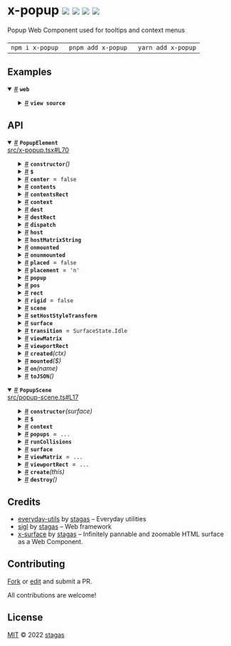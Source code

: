<h1>
x-popup <a href="https://npmjs.org/package/x-popup"><img src="https://img.shields.io/badge/npm-v1.1.0-F00.svg?colorA=000"/></a> <a href="src"><img src="https://img.shields.io/badge/loc-260-FFF.svg?colorA=000"/></a> <a href="https://cdn.jsdelivr.net/npm/x-popup@1.1.0/dist/x-popup.min.js"><img src="https://img.shields.io/badge/brotli-22.8K-333.svg?colorA=000"/></a> <a href="LICENSE"><img src="https://img.shields.io/badge/license-MIT-F0B.svg?colorA=000"/></a>
</h1>

<p></p>

Popup Web Component used for tooltips and context menus

<h4>
<table><tr><td title="Triple click to select and copy paste">
<code>npm i x-popup </code>
</td><td title="Triple click to select and copy paste">
<code>pnpm add x-popup </code>
</td><td title="Triple click to select and copy paste">
<code>yarn add x-popup</code>
</td></tr></table>
</h4>

## Examples

<details id="example$web" title="web" open><summary><span><a href="#example$web">#</a></span>  <code><strong>web</strong></code></summary>  <ul>    <details id="source$web" title="web source code" ><summary><span><a href="#source$web">#</a></span>  <code><strong>view source</strong></code></summary>  <a href="example/web.tsx">example/web.tsx</a>  <p>

```tsx
/** @jsxImportSource sigl */
import $ from 'sigl'

import { filterMap } from 'everyday-utils'
import { Rect } from 'sigl'
import { SurfaceElement, SurfaceItemElement, SurfaceMoveElement, SurfaceResizeElement } from 'x-surface'
import { PopupElement, PopupScene } from 'x-popup'

interface ItemElement extends $.Element<ItemElement> {}
@$.element()
class ItemElement extends $(SurfaceItemElement) {
  SurfaceMove = $.element(SurfaceMoveElement)
  SurfaceResize = $.element(SurfaceResizeElement)

  @$.attr() label = $.String

  mounted($: ItemElement['$']) {
    $.render(({ host, surface, SurfaceMove, SurfaceResize }) => (
      <>
        <style>
          {/*css*/ `
          :host {
            box-sizing: border-box;
            border: 2px solid pink;
            display: block;
            position: absolute;
          }

          ${SurfaceMove} {
            background: #067;
            width: 100%;
            height: 20px;
            position: absolute;
          }

          ${SurfaceResize} {
            background: #ba2;
            position: absolute;
            right: 0;
            bottom: 0;
            width: 20px;
            height: 20px;
          }
          `}
        </style>
        <SurfaceMove surface={surface} dest={host} />
        <SurfaceResize surface={surface} dest={host} />
      </>
    ))
  }
}

interface SceneElement extends $.Element<SceneElement> {}
@$.element()
class SceneElement extends HTMLElement {
  Surface = $.element(SurfaceElement)
  Item = $.element(ItemElement)
  Popup = $.element(PopupElement)

  surface?: SurfaceElement
  popupScene = $(this).reduce(({ surface }) => new PopupScene(surface))

  items = new $.RefSet<ItemElement>([
    { rect: new Rect(0, 0, 100, 100), label: 'one' },
    { rect: new Rect(200, 0, 100, 100), label: 'two' },
  ])

  mounted($: SceneElement['$']) {
    const Popups = $.part(({ Popup, popupScene, surface, items }) =>
      filterMap([x-popup.items], item => item.ref.current)
        .map(el => (
          <Popup
            scene={popupScene}
            surface={surface}
            // placement="nwr"
            dest={el as unknown as SurfaceItemElement}
          >
            {el.label}
          </Popup>
        ))
    )

    $.render(({ Surface, Item, items }) => (
      <>
        <style>
          {/*css*/ `
          :host {
            display: block;
            width: 100%;
            height: 100%;
            position: fixed;
          }

          [part=popups] {
            position: absolute;
            z-index: 2;
            left: 0;
            top: 0;
            width: 100%;
          }`}
        </style>

        <Surface ref={$.ref.surface}>
          {items.map(item => <Item {x-popup.item} />)}
        </Surface>

        <div part="popups">
          <Popups />
        </div>
      </>
    ))
  }
}

const Scene = $.element(SceneElement)

$.render(<Scene />, document.body)
```

</p>
</details></ul></details>

## API

<p>  <details id="PopupElement$42" title="Class" open><summary><span><a href="#PopupElement$42">#</a></span>  <code><strong>PopupElement</strong></code>    </summary>  <a href="src/x-popup.tsx#L70">src/x-popup.tsx#L70</a>  <ul>        <p>  <details id="constructor$43" title="Constructor" ><summary><span><a href="#constructor$43">#</a></span>  <code><strong>constructor</strong></code><em>()</em>    </summary>  <a href="node_modules/typescript/lib/lib.dom.d.ts#L6370">node_modules/typescript/lib/lib.dom.d.ts#L6370</a>  <ul>    <p>  <details id="new PopupElement$44" title="ConstructorSignature" ><summary><span><a href="#new PopupElement$44">#</a></span>  <code><strong>new PopupElement</strong></code><em>()</em>    </summary>    <ul><p><a href="#PopupElement$42">PopupElement</a></p>        </ul></details></p>    </ul></details><details id="$$119" title="Property" ><summary><span><a href="#$$119">#</a></span>  <code><strong>$</strong></code>    </summary>  <a href=""></a>  <ul><p><span>Context</span>&lt;<a href="#PopupElement$42">PopupElement</a> &amp; <span>JsxContext</span>&lt;<a href="#PopupElement$42">PopupElement</a>&gt; &amp; <span>Omit</span>&lt;{<p>    <details id="ctor$123" title="Parameter" ><summary><span><a href="#ctor$123">#</a></span>  <code><strong>ctor</strong></code>    </summary>    <ul><p><span>Class</span>&lt;<a href="#T$13">T</a>&gt;</p>        </ul></details>  <p><strong></strong>&lt;<span>T</span>&gt;<em>(ctor)</em>  &nbsp;=&gt;  <ul><span>CleanClass</span>&lt;<a href="#T$13">T</a>&gt;</ul></p>  <details id="ctx$138" title="Parameter" ><summary><span><a href="#ctx$138">#</a></span>  <code><strong>ctx</strong></code>    </summary>    <ul><p><a href="#T$28">T</a> | <span>Class</span>&lt;<a href="#T$28">T</a>&gt;</p>        </ul></details>  <p><strong></strong>&lt;<span>T</span>&gt;<em>(ctx)</em>  &nbsp;=&gt;  <ul><span>Wrapper</span>&lt;<a href="#T$28">T</a>&gt;</ul></p></p>} &amp; <span>__module</span> &amp; {<p>  <details id="Boolean$142" title="Property" ><summary><span><a href="#Boolean$142">#</a></span>  <code><strong>Boolean</strong></code>    </summary>  <a href=""></a>  <ul><p>undefined | boolean</p>        </ul></details><details id="Number$141" title="Property" ><summary><span><a href="#Number$141">#</a></span>  <code><strong>Number</strong></code>    </summary>  <a href=""></a>  <ul><p>undefined | number</p>        </ul></details><details id="String$140" title="Property" ><summary><span><a href="#String$140">#</a></span>  <code><strong>String</strong></code>    </summary>  <a href=""></a>  <ul><p>undefined | string</p>        </ul></details></p>}, <code>"transition"</code>&gt;&gt;</p>        </ul></details><details id="center$47" title="Property" ><summary><span><a href="#center$47">#</a></span>  <code><strong>center</strong></code>  <span><span>&nbsp;=&nbsp;</span>  <code>false</code></span>  </summary>  <a href="src/x-popup.tsx#L76">src/x-popup.tsx#L76</a>  <ul><p>boolean</p>        </ul></details><details id="contents$64" title="Property" ><summary><span><a href="#contents$64">#</a></span>  <code><strong>contents</strong></code>    </summary>  <a href="src/x-popup.tsx#L83">src/x-popup.tsx#L83</a>  <ul><p><span>HTMLDivElement</span></p>        </ul></details><details id="contentsRect$65" title="Property" ><summary><span><a href="#contentsRect$65">#</a></span>  <code><strong>contentsRect</strong></code>    </summary>  <a href="src/x-popup.tsx#L84">src/x-popup.tsx#L84</a>  <ul><p><span>Rect</span></p>        </ul></details><details id="context$143" title="Property" ><summary><span><a href="#context$143">#</a></span>  <code><strong>context</strong></code>    </summary>  <a href=""></a>  <ul><p><span>ContextClass</span>&lt;<a href="#PopupElement$42">PopupElement</a> &amp; <span>JsxContext</span>&lt;<a href="#PopupElement$42">PopupElement</a>&gt; &amp; <span>Omit</span>&lt;{<p>    <details id="ctor$147" title="Parameter" ><summary><span><a href="#ctor$147">#</a></span>  <code><strong>ctor</strong></code>    </summary>    <ul><p><span>Class</span>&lt;<a href="#T$13">T</a>&gt;</p>        </ul></details>  <p><strong></strong>&lt;<span>T</span>&gt;<em>(ctor)</em>  &nbsp;=&gt;  <ul><span>CleanClass</span>&lt;<a href="#T$13">T</a>&gt;</ul></p>  <details id="ctx$162" title="Parameter" ><summary><span><a href="#ctx$162">#</a></span>  <code><strong>ctx</strong></code>    </summary>    <ul><p><a href="#T$28">T</a> | <span>Class</span>&lt;<a href="#T$28">T</a>&gt;</p>        </ul></details>  <p><strong></strong>&lt;<span>T</span>&gt;<em>(ctx)</em>  &nbsp;=&gt;  <ul><span>Wrapper</span>&lt;<a href="#T$28">T</a>&gt;</ul></p></p>} &amp; <span>__module</span> &amp; {<p>  <details id="Boolean$166" title="Property" ><summary><span><a href="#Boolean$166">#</a></span>  <code><strong>Boolean</strong></code>    </summary>  <a href=""></a>  <ul><p>undefined | boolean</p>        </ul></details><details id="Number$165" title="Property" ><summary><span><a href="#Number$165">#</a></span>  <code><strong>Number</strong></code>    </summary>  <a href=""></a>  <ul><p>undefined | number</p>        </ul></details><details id="String$164" title="Property" ><summary><span><a href="#String$164">#</a></span>  <code><strong>String</strong></code>    </summary>  <a href=""></a>  <ul><p>undefined | string</p>        </ul></details></p>}, <code>"transition"</code>&gt;&gt;</p>        </ul></details><details id="dest$66" title="Property" ><summary><span><a href="#dest$66">#</a></span>  <code><strong>dest</strong></code>    </summary>  <a href="src/x-popup.tsx#L86">src/x-popup.tsx#L86</a>  <ul><p><span>SurfaceItemElement</span></p>        </ul></details><details id="destRect$67" title="Property" ><summary><span><a href="#destRect$67">#</a></span>  <code><strong>destRect</strong></code>    </summary>  <a href="src/x-popup.tsx#L87">src/x-popup.tsx#L87</a>  <ul><p><span>Rect</span></p>        </ul></details><details id="dispatch$104" title="Property" ><summary><span><a href="#dispatch$104">#</a></span>  <code><strong>dispatch</strong></code>    </summary>  <a href=""></a>  <ul><p><span>Dispatch</span>&lt;<details id="__type$105" title="Function" ><summary><span><a href="#__type$105">#</a></span>  <em>(name, detail, init)</em>    </summary>    <ul>    <p>    <details id="name$109" title="Parameter" ><summary><span><a href="#name$109">#</a></span>  <code><strong>name</strong></code>    </summary>    <ul><p><span>Event</span> | <span>Narrow</span>&lt;<a href="#K$107">K</a>, string&gt;</p>        </ul></details><details id="detail$110" title="Parameter" ><summary><span><a href="#detail$110">#</a></span>  <code><strong>detail</strong></code>    </summary>    <ul><p><a href="#E$108">E</a></p>        </ul></details><details id="init$111" title="Parameter" ><summary><span><a href="#init$111">#</a></span>  <code><strong>init</strong></code>    </summary>    <ul><p><span>CustomEventInit</span>&lt;any&gt;</p>        </ul></details>  <p><strong></strong>&lt;<span>K</span>, <span>E</span>&gt;<em>(name, detail, init)</em>  &nbsp;=&gt;  <ul>any</ul></p></p>    </ul></details>&gt;</p>        </ul></details><details id="host$118" title="Property" ><summary><span><a href="#host$118">#</a></span>  <code><strong>host</strong></code>    </summary>  <a href=""></a>  <ul><p><a href="#PopupElement$42">PopupElement</a></p>        </ul></details><details id="hostMatrixString$73" title="Property" ><summary><span><a href="#hostMatrixString$73">#</a></span>  <code><strong>hostMatrixString</strong></code>    </summary>  <a href="src/x-popup.tsx#L96">src/x-popup.tsx#L96</a>  <ul><p>string</p>        </ul></details><details id="onmounted$116" title="Property" ><summary><span><a href="#onmounted$116">#</a></span>  <code><strong>onmounted</strong></code>    </summary>    <ul><p><span>EventHandler</span>&lt;<a href="#PopupElement$42">PopupElement</a>, <span>CustomEvent</span>&lt;any&gt;&gt;</p>        </ul></details><details id="onunmounted$117" title="Property" ><summary><span><a href="#onunmounted$117">#</a></span>  <code><strong>onunmounted</strong></code>    </summary>    <ul><p><span>EventHandler</span>&lt;<a href="#PopupElement$42">PopupElement</a>, <span>CustomEvent</span>&lt;any&gt;&gt;</p>        </ul></details><details id="placed$46" title="Property" ><summary><span><a href="#placed$46">#</a></span>  <code><strong>placed</strong></code>  <span><span>&nbsp;=&nbsp;</span>  <code>false</code></span>  </summary>  <a href="src/x-popup.tsx#L75">src/x-popup.tsx#L75</a>  <ul><p>boolean</p>        </ul></details><details id="placement$45" title="Property" ><summary><span><a href="#placement$45">#</a></span>  <code><strong>placement</strong></code>  <span><span>&nbsp;=&nbsp;</span>  <code>'n'</code></span>  </summary>  <a href="src/x-popup.tsx#L74">src/x-popup.tsx#L74</a>  <ul><p><span>Placement</span></p>        </ul></details><details id="popup$68" title="Property" ><summary><span><a href="#popup$68">#</a></span>  <code><strong>popup</strong></code>    </summary>  <a href="src/x-popup.tsx#L89">src/x-popup.tsx#L89</a>  <ul><p><span>Popup</span></p>        </ul></details><details id="pos$70" title="Property" ><summary><span><a href="#pos$70">#</a></span>  <code><strong>pos</strong></code>    </summary>  <a href="src/x-popup.tsx#L91">src/x-popup.tsx#L91</a>  <ul><p><span>Point</span></p>        </ul></details><details id="rect$69" title="Property" ><summary><span><a href="#rect$69">#</a></span>  <code><strong>rect</strong></code>    </summary>  <a href="src/x-popup.tsx#L90">src/x-popup.tsx#L90</a>  <ul><p><span>Rect</span></p>        </ul></details><details id="rigid$48" title="Property" ><summary><span><a href="#rigid$48">#</a></span>  <code><strong>rigid</strong></code>  <span><span>&nbsp;=&nbsp;</span>  <code>false</code></span>  </summary>  <a href="src/x-popup.tsx#L77">src/x-popup.tsx#L77</a>  <ul><p>boolean</p>        </ul></details><details id="scene$63" title="Property" ><summary><span><a href="#scene$63">#</a></span>  <code><strong>scene</strong></code>    </summary>  <a href="src/x-popup.tsx#L81">src/x-popup.tsx#L81</a>  <ul><p><a href="#PopupScene$1">PopupScene</a></p>        </ul></details><details id="setHostStyleTransform$74" title="Property" ><summary><span><a href="#setHostStyleTransform$74">#</a></span>  <code><strong>setHostStyleTransform</strong></code>    </summary>  <a href="src/x-popup.tsx#L97">src/x-popup.tsx#L97</a>  <ul><p><details id="__type$75" title="Function" ><summary><span><a href="#__type$75">#</a></span>  <em>(matrixString)</em>    </summary>    <ul>    <p>    <details id="matrixString$77" title="Parameter" ><summary><span><a href="#matrixString$77">#</a></span>  <code><strong>matrixString</strong></code>    </summary>    <ul><p>string</p>        </ul></details>  <p><strong></strong><em>(matrixString)</em>  &nbsp;=&gt;  <ul>void</ul></p></p>    </ul></details></p>        </ul></details><details id="surface$62" title="Property" ><summary><span><a href="#surface$62">#</a></span>  <code><strong>surface</strong></code>    </summary>  <a href="src/x-popup.tsx#L80">src/x-popup.tsx#L80</a>  <ul><p><span>SurfaceElement</span></p>        </ul></details><details id="transition$49" title="Property" ><summary><span><a href="#transition$49">#</a></span>  <code><strong>transition</strong></code>  <span><span>&nbsp;=&nbsp;</span>  <code>SurfaceState.Idle</code></span>  </summary>  <a href="src/x-popup.tsx#L78">src/x-popup.tsx#L78</a>  <ul><p><span>ValuesOf</span>&lt;{<p>  <details id="CenteringItem$53" title="Property" ><summary><span><a href="#CenteringItem$53">#</a></span>  <code><strong>CenteringItem</strong></code>    </summary>  <a href=""></a>  <ul><p><code>"surfacecenteringitem"</code></p>        </ul></details><details id="CenteringView$54" title="Property" ><summary><span><a href="#CenteringView$54">#</a></span>  <code><strong>CenteringView</strong></code>    </summary>  <a href=""></a>  <ul><p><code>"surfacecenteringview"</code></p>        </ul></details><details id="Connecting$55" title="Property" ><summary><span><a href="#Connecting$55">#</a></span>  <code><strong>Connecting</strong></code>    </summary>  <a href=""></a>  <ul><p><code>"surfaceconnecting"</code></p>        </ul></details><details id="FullSize$56" title="Property" ><summary><span><a href="#FullSize$56">#</a></span>  <code><strong>FullSize</strong></code>    </summary>  <a href=""></a>  <ul><p><code>"surfacefullsize"</code></p>        </ul></details><details id="Idle$51" title="Property" ><summary><span><a href="#Idle$51">#</a></span>  <code><strong>Idle</strong></code>    </summary>  <a href=""></a>  <ul><p><code>"surfaceidle"</code></p>        </ul></details><details id="MinimapPanning$57" title="Property" ><summary><span><a href="#MinimapPanning$57">#</a></span>  <code><strong>MinimapPanning</strong></code>    </summary>  <a href=""></a>  <ul><p><code>"surfaceminimappanning"</code></p>        </ul></details><details id="Overlay$52" title="Property" ><summary><span><a href="#Overlay$52">#</a></span>  <code><strong>Overlay</strong></code>    </summary>  <a href=""></a>  <ul><p><code>"surfaceoverlay"</code></p>        </ul></details><details id="Panning$58" title="Property" ><summary><span><a href="#Panning$58">#</a></span>  <code><strong>Panning</strong></code>    </summary>  <a href=""></a>  <ul><p><code>"surfacepanning"</code></p>        </ul></details><details id="Pinching$59" title="Property" ><summary><span><a href="#Pinching$59">#</a></span>  <code><strong>Pinching</strong></code>    </summary>  <a href=""></a>  <ul><p><code>"surfacepinching"</code></p>        </ul></details><details id="Selecting$60" title="Property" ><summary><span><a href="#Selecting$60">#</a></span>  <code><strong>Selecting</strong></code>    </summary>  <a href=""></a>  <ul><p><code>"surfaceselecting"</code></p>        </ul></details><details id="Wheeling$61" title="Property" ><summary><span><a href="#Wheeling$61">#</a></span>  <code><strong>Wheeling</strong></code>    </summary>  <a href=""></a>  <ul><p><code>"surfacewheeling"</code></p>        </ul></details></p>}&gt;</p>        </ul></details><details id="viewMatrix$71" title="Property" ><summary><span><a href="#viewMatrix$71">#</a></span>  <code><strong>viewMatrix</strong></code>    </summary>  <a href="src/x-popup.tsx#L93">src/x-popup.tsx#L93</a>  <ul><p><span>Matrix</span></p>        </ul></details><details id="viewportRect$72" title="Property" ><summary><span><a href="#viewportRect$72">#</a></span>  <code><strong>viewportRect</strong></code>    </summary>  <a href="src/x-popup.tsx#L94">src/x-popup.tsx#L94</a>  <ul><p><span>Rect</span></p>        </ul></details><details id="created$167" title="Method" ><summary><span><a href="#created$167">#</a></span>  <code><strong>created</strong></code><em>(ctx)</em>    </summary>  <a href=""></a>  <ul>    <p>    <details id="ctx$169" title="Parameter" ><summary><span><a href="#ctx$169">#</a></span>  <code><strong>ctx</strong></code>    </summary>    <ul><p><span>Context</span>&lt;<a href="#PopupElement$42">PopupElement</a> &amp; <span>JsxContext</span>&lt;<a href="#PopupElement$42">PopupElement</a>&gt; &amp; <span>Omit</span>&lt;{<p>    <details id="ctor$173" title="Parameter" ><summary><span><a href="#ctor$173">#</a></span>  <code><strong>ctor</strong></code>    </summary>    <ul><p><span>Class</span>&lt;<a href="#T$13">T</a>&gt;</p>        </ul></details>  <p><strong></strong>&lt;<span>T</span>&gt;<em>(ctor)</em>  &nbsp;=&gt;  <ul><span>CleanClass</span>&lt;<a href="#T$13">T</a>&gt;</ul></p>  <details id="ctx$188" title="Parameter" ><summary><span><a href="#ctx$188">#</a></span>  <code><strong>ctx</strong></code>    </summary>    <ul><p><a href="#T$28">T</a> | <span>Class</span>&lt;<a href="#T$28">T</a>&gt;</p>        </ul></details>  <p><strong></strong>&lt;<span>T</span>&gt;<em>(ctx)</em>  &nbsp;=&gt;  <ul><span>Wrapper</span>&lt;<a href="#T$28">T</a>&gt;</ul></p></p>} &amp; <span>__module</span> &amp; {<p>  <details id="Boolean$192" title="Property" ><summary><span><a href="#Boolean$192">#</a></span>  <code><strong>Boolean</strong></code>    </summary>  <a href=""></a>  <ul><p>undefined | boolean</p>        </ul></details><details id="Number$191" title="Property" ><summary><span><a href="#Number$191">#</a></span>  <code><strong>Number</strong></code>    </summary>  <a href=""></a>  <ul><p>undefined | number</p>        </ul></details><details id="String$190" title="Property" ><summary><span><a href="#String$190">#</a></span>  <code><strong>String</strong></code>    </summary>  <a href=""></a>  <ul><p>undefined | string</p>        </ul></details></p>}, <code>"transition"</code>&gt;&gt;</p>        </ul></details>  <p><strong>created</strong><em>(ctx)</em>  &nbsp;=&gt;  <ul>void</ul></p></p>    </ul></details><details id="mounted$78" title="Method" ><summary><span><a href="#mounted$78">#</a></span>  <code><strong>mounted</strong></code><em>($)</em>    </summary>  <a href="src/x-popup.tsx#L99">src/x-popup.tsx#L99</a>  <ul>    <p>    <details id="$$80" title="Parameter" ><summary><span><a href="#$$80">#</a></span>  <code><strong>$</strong></code>    </summary>    <ul><p><span>Context</span>&lt;<a href="#PopupElement$42">PopupElement</a> &amp; <span>JsxContext</span>&lt;<a href="#PopupElement$42">PopupElement</a>&gt; &amp; <span>Omit</span>&lt;{<p>    <details id="ctor$84" title="Parameter" ><summary><span><a href="#ctor$84">#</a></span>  <code><strong>ctor</strong></code>    </summary>    <ul><p><span>Class</span>&lt;<a href="#T$13">T</a>&gt;</p>        </ul></details>  <p><strong></strong>&lt;<span>T</span>&gt;<em>(ctor)</em>  &nbsp;=&gt;  <ul><span>CleanClass</span>&lt;<a href="#T$13">T</a>&gt;</ul></p>  <details id="ctx$99" title="Parameter" ><summary><span><a href="#ctx$99">#</a></span>  <code><strong>ctx</strong></code>    </summary>    <ul><p><a href="#T$28">T</a> | <span>Class</span>&lt;<a href="#T$28">T</a>&gt;</p>        </ul></details>  <p><strong></strong>&lt;<span>T</span>&gt;<em>(ctx)</em>  &nbsp;=&gt;  <ul><span>Wrapper</span>&lt;<a href="#T$28">T</a>&gt;</ul></p></p>} &amp; <span>__module</span> &amp; {<p>  <details id="Boolean$103" title="Property" ><summary><span><a href="#Boolean$103">#</a></span>  <code><strong>Boolean</strong></code>    </summary>  <a href=""></a>  <ul><p>undefined | boolean</p>        </ul></details><details id="Number$102" title="Property" ><summary><span><a href="#Number$102">#</a></span>  <code><strong>Number</strong></code>    </summary>  <a href=""></a>  <ul><p>undefined | number</p>        </ul></details><details id="String$101" title="Property" ><summary><span><a href="#String$101">#</a></span>  <code><strong>String</strong></code>    </summary>  <a href=""></a>  <ul><p>undefined | string</p>        </ul></details></p>}, <code>"transition"</code>&gt;&gt;</p>        </ul></details>  <p><strong>mounted</strong><em>($)</em>  &nbsp;=&gt;  <ul>void</ul></p></p>    </ul></details><details id="on$112" title="Method" ><summary><span><a href="#on$112">#</a></span>  <code><strong>on</strong></code><em>(name)</em>    </summary>  <a href=""></a>  <ul>    <p>    <details id="name$115" title="Parameter" ><summary><span><a href="#name$115">#</a></span>  <code><strong>name</strong></code>    </summary>    <ul><p><a href="#K$114">K</a></p>        </ul></details>  <p><strong>on</strong>&lt;<span>K</span>&gt;<em>(name)</em>  &nbsp;=&gt;  <ul><span>On</span>&lt;<span>Fn</span>&lt;[  <span>EventHandler</span>&lt;<a href="#PopupElement$42">PopupElement</a>, <span>LifecycleEvents</span> &amp; object  [<a href="#K$114">K</a>]&gt;  ], <span>Off</span>&gt;&gt;</ul></p></p>    </ul></details><details id="toJSON$193" title="Method" ><summary><span><a href="#toJSON$193">#</a></span>  <code><strong>toJSON</strong></code><em>()</em>    </summary>  <a href=""></a>  <ul>    <p>      <p><strong>toJSON</strong><em>()</em>  &nbsp;=&gt;  <ul><span>Pick</span>&lt;<a href="#PopupElement$42">PopupElement</a>, keyof     <a href="#PopupElement$42">PopupElement</a>&gt;</ul></p></p>    </ul></details></p></ul></details><details id="PopupScene$1" title="Class" open><summary><span><a href="#PopupScene$1">#</a></span>  <code><strong>PopupScene</strong></code>    </summary>  <a href="src/popup-scene.ts#L17">src/popup-scene.ts#L17</a>  <ul>        <p>  <details id="constructor$2" title="Constructor" ><summary><span><a href="#constructor$2">#</a></span>  <code><strong>constructor</strong></code><em>(surface)</em>    </summary>  <a href="src/popup-scene.ts#L28">src/popup-scene.ts#L28</a>  <ul>    <p>  <details id="new PopupScene$3" title="ConstructorSignature" ><summary><span><a href="#new PopupScene$3">#</a></span>  <code><strong>new PopupScene</strong></code><em>()</em>    </summary>    <ul><p><a href="#PopupScene$1">PopupScene</a></p>      <p>  <details id="surface$4" title="Parameter" ><summary><span><a href="#surface$4">#</a></span>  <code><strong>surface</strong></code>    </summary>    <ul><p><span>SurfaceElement</span></p>        </ul></details></p>  </ul></details></p>    </ul></details><details id="$$10" title="Property" ><summary><span><a href="#$$10">#</a></span>  <code><strong>$</strong></code>    </summary>  <a href="src/popup-scene.ts#L23">src/popup-scene.ts#L23</a>  <ul><p><a href="#PopupScene$1">PopupScene</a> &amp; <span>ContextClass</span>&lt;<a href="#PopupScene$1">PopupScene</a>&gt; &amp; {<p>    <details id="ctor$14" title="Parameter" ><summary><span><a href="#ctor$14">#</a></span>  <code><strong>ctor</strong></code>    </summary>    <ul><p><span>Class</span>&lt;<a href="#T$13">T</a>&gt;</p>        </ul></details>  <p><strong></strong>&lt;<span>T</span>&gt;<em>(ctor)</em>  &nbsp;=&gt;  <ul><span>CleanClass</span>&lt;<a href="#T$13">T</a>&gt;</ul></p>  <details id="ctx$29" title="Parameter" ><summary><span><a href="#ctx$29">#</a></span>  <code><strong>ctx</strong></code>    </summary>    <ul><p><a href="#T$28">T</a> | <span>Class</span>&lt;<a href="#T$28">T</a>&gt;</p>        </ul></details>  <p><strong></strong>&lt;<span>T</span>&gt;<em>(ctx)</em>  &nbsp;=&gt;  <ul><span>Wrapper</span>&lt;<a href="#T$28">T</a>&gt;</ul></p></p>} &amp; <span>__module</span> &amp; {<p>  <details id="Boolean$33" title="Property" ><summary><span><a href="#Boolean$33">#</a></span>  <code><strong>Boolean</strong></code>    </summary>  <a href=""></a>  <ul><p>undefined | boolean</p>        </ul></details><details id="Number$32" title="Property" ><summary><span><a href="#Number$32">#</a></span>  <code><strong>Number</strong></code>    </summary>  <a href=""></a>  <ul><p>undefined | number</p>        </ul></details><details id="String$31" title="Property" ><summary><span><a href="#String$31">#</a></span>  <code><strong>String</strong></code>    </summary>  <a href=""></a>  <ul><p>undefined | string</p>        </ul></details></p>}</p>        </ul></details><details id="context$34" title="Property" ><summary><span><a href="#context$34">#</a></span>  <code><strong>context</strong></code>    </summary>  <a href="src/popup-scene.ts#L24">src/popup-scene.ts#L24</a>  <ul><p><span>ContextClass</span>&lt;<a href="#PopupScene$1">PopupScene</a>&gt;</p>        </ul></details><details id="popups$35" title="Property" ><summary><span><a href="#popups$35">#</a></span>  <code><strong>popups</strong></code>  <span><span>&nbsp;=&nbsp;</span>  <code>...</code></span>  </summary>  <a href="src/popup-scene.ts#L26">src/popup-scene.ts#L26</a>  <ul><p><span>Set</span>&lt;<span>Popup</span>&gt;</p>        </ul></details><details id="runCollisions$7" title="Property" ><summary><span><a href="#runCollisions$7">#</a></span>  <code><strong>runCollisions</strong></code>    </summary>  <a href="src/popup-scene.ts#L20">src/popup-scene.ts#L20</a>  <ul><p><details id="__type$8" title="Function" ><summary><span><a href="#__type$8">#</a></span>  <em>()</em>    </summary>    <ul>    <p>      <p><strong></strong><em>()</em>  &nbsp;=&gt;  <ul>void</ul></p></p>    </ul></details></p>        </ul></details><details id="surface$36" title="Property" ><summary><span><a href="#surface$36">#</a></span>  <code><strong>surface</strong></code>    </summary>  <a href="src/popup-scene.ts#L28">src/popup-scene.ts#L28</a>  <ul><p><span>SurfaceElement</span></p>        </ul></details><details id="viewMatrix$6" title="Property" ><summary><span><a href="#viewMatrix$6">#</a></span>  <code><strong>viewMatrix</strong></code>  <span><span>&nbsp;=&nbsp;</span>  <code>...</code></span>  </summary>  <a href="src/popup-scene.ts#L19">src/popup-scene.ts#L19</a>  <ul><p><span>Matrix</span></p>        </ul></details><details id="viewportRect$5" title="Property" ><summary><span><a href="#viewportRect$5">#</a></span>  <code><strong>viewportRect</strong></code>  <span><span>&nbsp;=&nbsp;</span>  <code>...</code></span>  </summary>  <a href="src/popup-scene.ts#L18">src/popup-scene.ts#L18</a>  <ul><p><span>Rect</span></p>        </ul></details><details id="create$39" title="Method" ><summary><span><a href="#create$39">#</a></span>  <code><strong>create</strong></code><em>(this)</em>    </summary>  <a href="src/popup-scene.ts#L37">src/popup-scene.ts#L37</a>  <ul>    <p>    <details id="this$41" title="Parameter" ><summary><span><a href="#this$41">#</a></span>  <code><strong>this</strong></code>    </summary>    <ul><p><a href="#PopupScene$1">PopupScene</a></p>        </ul></details>  <p><strong>create</strong><em>(this)</em>  &nbsp;=&gt;  <ul>void</ul></p></p>    </ul></details><details id="destroy$37" title="Method" ><summary><span><a href="#destroy$37">#</a></span>  <code><strong>destroy</strong></code><em>()</em>    </summary>  <a href="src/popup-scene.ts#L33">src/popup-scene.ts#L33</a>  <ul>    <p>      <p><strong>destroy</strong><em>()</em>  &nbsp;=&gt;  <ul>void</ul></p></p>    </ul></details></p></ul></details></p>

## Credits

- [everyday-utils](https://npmjs.org/package/everyday-utils) by [stagas](https://github.com/stagas) &ndash; Everyday utilities
- [sigl](https://npmjs.org/package/sigl) by [stagas](https://github.com/stagas) &ndash; Web framework
- [x-surface](https://npmjs.org/package/x-surface) by [stagas](https://github.com/stagas) &ndash; Infinitely pannable and zoomable HTML surface as a Web Component.

## Contributing

[Fork](https://github.com/stagas/x-popup/fork) or [edit](https://github.dev/stagas/x-popup) and submit a PR.

All contributions are welcome!

## License

<a href="LICENSE">MIT</a> &copy; 2022 [stagas](https://github.com/stagas)
